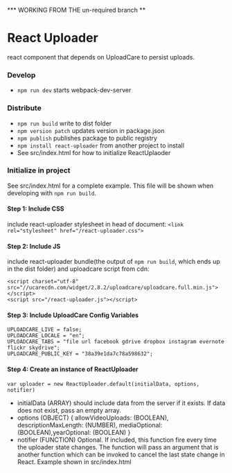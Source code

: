 *** WORKING FROM THE un-required branch ** 

# React Uploader

react component that depends on UploadCare to persist uploads.

### Develop

* `npm run dev` starts webpack-dev-server

### Distribute

* `npm run build` write to dist folder
* `npm version patch` updates version in package.json
* `npm publish` publishes package to public registry
* `npm install react-uploader` from another project to install
* See src/index.html for how to initialize ReactUplaoder

### Initialize in project

See src/index.html for a complete example. This file will be shown when developing with `npm run build`.

#### Step 1: Include CSS

include react-uploader stylesheet in head of document:
`<link rel="stylesheet" href="/react-uploader.css">`

#### Step 2: Include JS

include react-uploader bundle(the output of `npm run build`, which ends up in the dist folder) and uploadcare script from cdn:

```
<script charset="utf-8" src="//ucarecdn.com/widget/2.8.2/uploadcare/uploadcare.full.min.js"></script>
<script src="/react-uploader.js"></script>
```

#### Step 3: Include UploadCare Config Variables

```
UPLOADCARE_LIVE = false;
UPLOADCARE_LOCALE = "en";
UPLOADCARE_TABS = "file url facebook gdrive dropbox instagram evernote flickr skydrive";
UPLOADCARE_PUBLIC_KEY = "38a39e1da7c78a598632";
```

#### Step 4: Create an instance of ReactUploader

`var uploader = new ReactUploader.default(initialData, options, notifier)`

* initialData (ARRAY) should include data from the server if it exists. If data does not exist, pass an empty array.
* options (OBJECT) {
  allowVideoUploads: (BOOLEAN), descriptionMaxLength: (NUMBER), mediaOptional: (BOOLEAN),yearOptional: (BOOLEAN) }
* notifier (FUNCTION) Optional. If included, this function fire every time the uploader state changes. The function will pass an argument that is another function which can be invoked to cancel the last state change in React. Example shown in src/index.html
